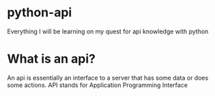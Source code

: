 # python-api
Everything I will be learning on my quest for api knowledge with python

# What is an api?
An api is essentially an interface to a server that has some data or does some actions.
API stands for Application Programming Interface